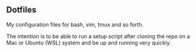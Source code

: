 ## Dotfiles
My configuration files for bash, vim, tmux and so forth.

The intention is to be able to run a setup script after cloning the repo on a Mac or Ubuntu (WSL) system and be up and running very quickly.
